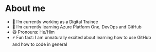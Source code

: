 # About me



- 🔭 I’m currently working as a Digital Trainee
- 🌱 I’m currently learning Azure Platform One, DevOps and GitHub
- 😄 Pronouns: He/Him
- ⚡ Fun fact: I am unnaturally excited about learning how to use GitHub and how to code in general
